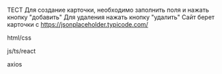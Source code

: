 ТЕСТ
Для создание карточки, необходимо заполнить поля и нажать кнопку "добавить"
Для удаления нажать кнопку "удалить" 
Сайт берет карточки с https://jsonplaceholder.typicode.com/
<p>html/css</p>
<p>js/ts/react</p>
axios
